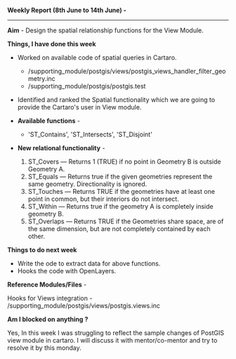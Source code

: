 **Weekly Report (8th June to 14th June) -**

***

**Aim** - Design the spatial relationship functions for the View Module.

**Things, I have done this week**

* Worked on available code of spatial queries in Cartaro.

  * /supporting_module/postgis/views/postgis_views_handler_filter_geometry.inc
  * /supporting_module/postgis/postgis.test

* Identified and ranked the Spatial functionality which we are going to provide the Cartaro's user in View module.

* **Available functions** -  
  * 'ST_Contains', 'ST_Intersects', 'ST_Disjoint'

* **New relational functionality** -
  1. ST_Covers — Returns 1 (TRUE) if no point in Geometry B is outside Geometry A.
  2. ST_Equals — Returns true if the given geometries represent the same geometry. Directionality is ignored.
  3. ST_Touches — Returns TRUE if the geometries have at least one point in common, but their interiors do not intersect.
  4. ST_Within — Returns true if the geometry A is completely inside geometry B.
  5. ST_Overlaps — Returns TRUE if the Geometries share space, are of the same dimension, but are not completely contained by each other.

**Things to do next week**

* Write the ode to extract data for above functions.
* Hooks the code with OpenLayers.  

**Reference Modules/Files** - 

Hooks for Views integration - /supporting_module/postgis/views/postgis.views.inc

**Am I blocked on anything ?**

Yes, In this week I was struggling to reflect the sample changes of PostGIS view module in cartaro. I will discuss it with mentor/co-mentor and try to resolve it by this monday. 